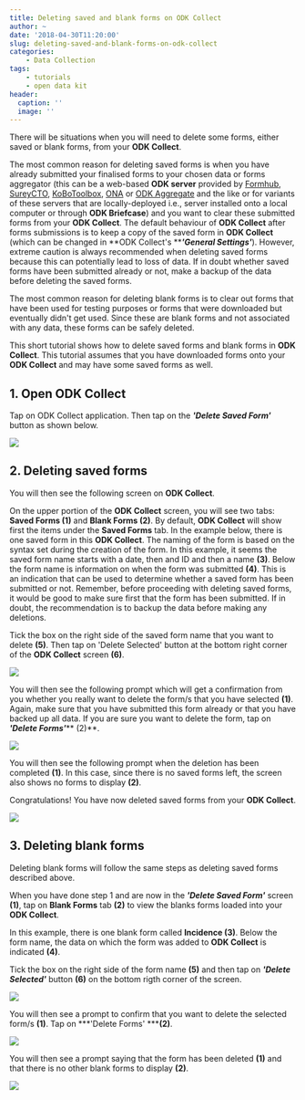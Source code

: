 ```yaml
---
title: Deleting saved and blank forms on ODK Collect
author: ~
date: '2018-04-30T11:20:00'
slug: deleting-saved-and-blank-forms-on-odk-collect
categories:
    - Data Collection
tags:
    - tutorials
    - open data kit
header:
  caption: ''
  image: ''
---
```


There will be situations when you will need to delete some forms, either saved or blank forms, from your **ODK Collect**.

The most common reason for deleting saved forms is when you have already submitted your finalised forms to your chosen data or forms aggregator (this can be a web-based **ODK server** provided by <a href="https://formhub.org" target="_blank">Formhub</a>, <a href="http://www.surveycto.com/index.html" target="_blank">SureyCTO</a>, <a href="http://www.kobotoolbox.org" target="_blank">KoBoToolbox</a>, <a href="https://ona.io" target="_blank">ONA</a> or <a href="https://opendatakit.org/use/aggregate/" target="_blank">ODK Aggregate</a> and the like or for variants of these servers that are locally-deployed i.e., server installed onto a local computer or through **ODK Briefcase**) and you want to clear these submitted forms from your **ODK Collect**. The default behaviour of **ODK Collect** after forms submissions is to keep a copy of the saved form in **ODK Collect** (which can be changed in **ODK Collect's *****'General Settings'***). However, extreme caution is always recommended when deleting saved forms because this can potentially lead to loss of data. If in doubt whether saved forms have been submitted already or not, make a backup of the data before deleting the saved forms.

The most common reason for deleting blank forms is to clear out forms that have been used for testing purposes or forms that were downloaded but eventually didn't get used. Since these are blank forms and not associated with any data, these forms can be safely deleted.

This short tutorial shows how to delete saved forms and blank forms in **ODK Collect**. This tutorial assumes that you have downloaded forms onto your **ODK Collect** and may have some saved forms as well.
<br />

## 1. Open ODK Collect
Tap on ODK Collect application. Then tap on the ***'Delete Saved Form'*** button as shown below.
<br />

<img src="/img/tutorials/open-odk-collect.png" />
<br />

## 2. Deleting saved forms
You will then see the following screen on **ODK Collect**.

On the upper portion of the **ODK Collect** screen, you will see two tabs: **Saved Forms (1)** and **Blank Forms (2)**. By default, **ODK Collect** will show first the items under the **Saved Forms** tab. In the example below, there is one saved form in this **ODK Collect**. The naming of the form is based on the syntax set during the creation of the form. In this example, it seems the saved form name starts with a date, then and ID and then a name **(3)**. Below the form name is information on when the form was submitted **(4)**. This is an indication that can be used to determine whether a saved form has been submitted or not. Remember, before proceeding with deleting saved forms, it would be good to make sure first that the form has been submitted. If in doubt, the recommendation is to backup the data before making any deletions.

Tick the box on the right side of the saved form name that you want to delete **(5)**. Then tap on 'Delete Selected' button at the bottom right corner of the **ODK Collect** screen **(6)**.
<br />

<img src="/img/tutorials/deleting-saved-forms.png" />
<br />

You will then see the following prompt which will get a confirmation from you whether you really want to delete the form/s that you have selected **(1)**. Again, make sure that you have submitted this form already or that you have backed up all data. If you are sure you want to delete the form, tap on ***'Delete Forms'***** (2)**.
<br />

<img src="/img/tutorials/a21c69e3-7671-494e-bf63-1ef5aefe0328.png" />
<br />

You will then see the following prompt when the deletion has been completed **(1)**. In this case, since there is no saved forms left, the screen also shows no forms to display **(2)**.

Congratulations! You have now deleted saved forms from your **ODK Collect**.
<br />

<img src="/img/tutorials/d56bc8da-924c-42e9-a384-027ce286b28e.png" />
<br />

## 3. Deleting blank forms
Deleting blank forms will follow the same steps as deleting saved forms described above.

When you have done step 1 and are now in the ***'Delete Saved Form'*** screen **(1)**, tap on **Blank Forms** tab **(2)** to view the blanks forms loaded into your **ODK Collect**.

In this example, there is one blank form called **Incidence (3)**. Below the form name, the data on which the form was added to **ODK Collect** is indicated **(4)**.

Tick the box on the right side of the form name **(5)** and then tap on ***'Delete Selected'*** button **(6)** on the bottom rigth corner of the screen.
<br />

<img src="/img/tutorials/deleting-blank-forms.png" />
<br />

You will then see a prompt to confirm that you want to delete the selected form/s **(1)**. Tap on ***'Delete Forms' *****(2)**.
<br />

<img src="/img/tutorials/e42828e2-7adb-4a7a-ad26-ff88136edbd8.png" />
<br />

You will then see a prompt saying that the form has been deleted **(1)** and that there is no other blank forms to display **(2)**.
<br />

<img src="/img/tutorials/2613e2dd-296b-416c-bd3a-25b7c61fbf93.png" />
<br />
